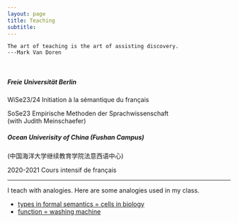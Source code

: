 ```yaml
---
layout: page
title: Teaching
subtitle: 
---
```


```
The art of teaching is the art of assisting discovery.
---Mark Van Doren
```

&nbsp;
&nbsp;

##### Freie Universität Berlin

WiSe23/24 Initiation à la sémantique du français

SoSe23 Empirische Methoden der Sprachwissenschaft \
(with Judith Meinschaefer)

##### Ocean Univerisity of China (Fushan Campus)

(中国海洋大学继续教育学院法意西语中心)

2020-2021 Cours intensif de français

--------------------------------------
I teach with analogies. Here are some analogies used in my class.

* [types in formal semantics = cells in biology](https://github.com/guo-jia-qi/guo-jia-qi.github.io/blob/master/assets/img/type1.png)
* [function = washing machine](https://github.com/guo-jia-qi/guo-jia-qi.github.io/blob/master/assets/img/type2.png)
